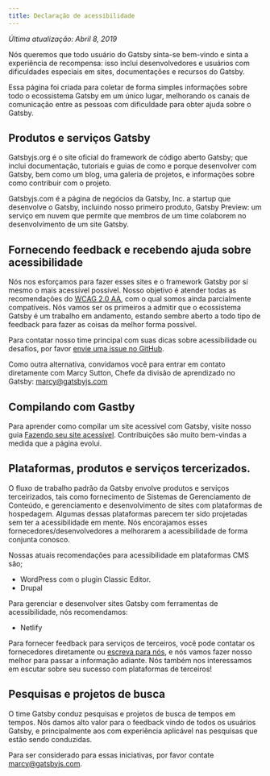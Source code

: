 ```yaml
---
title: Declaração de acessibilidade
---
```


_Última atualização: Abril 8, 2019_

Nós queremos que todo usuário do Gatsby sinta-se bem-vindo e sinta a experiência de recompensa: isso inclui desenvolvedores e usuários com dificuldades especiais em sites, documentações e recursos do Gatsby.

Essa página foi criada para coletar de forma simples informações sobre todo o ecossistema Gatsby em um único lugar, melhorando os canais de comunicação entre as pessoas com dificuldade para obter ajuda sobre o Gatsby.

## Produtos e serviços Gatsby

Gatsbyjs.org é o site oficial do framework de código aberto Gatsby; que inclui documentação, tutoriais e guias de como e porque desenvolver com Gatsby, bem como um blog, uma galeria de projetos, e informações sobre como contribuir com o projeto.   

Gatsbyjs.com é a página de negócios da Gatsby, Inc. a startup que desenvolve o Gatsby, incluindo nosso primeiro produto, Gatsby Preview: um serviço em nuvem que permite que membros de um time colaborem no desenvolvimento de um site Gatsby.

## Fornecendo feedback e recebendo ajuda sobre acessibilidade

Nós nos esforçamos para fazer esses sites e o framework Gatsby por sí mesmo o mais acessível possível. Nosso objetivo é atender todas as recomendações do [WCAG 2.0 AA](https://www.w3.org/TR/WCAG20/), com o qual somos ainda parcialmente compatíveis. Nós vamos ser os primeiros a admitir que o ecossistema Gatsby é um trabalho em andamento, estando sembre aberto a todo tipo de feedback para fazer as coisas da melhor forma possível.

Para contatar nosso time principal com suas dicas sobre acessibilidade ou desafios, por favor [envie uma issue no GitHub](https://github.com/gatsbyjs/gatsby/issues/new/choose).

Como outra alternativa, convidamos você para entrar em contato diretamente com Marcy Sutton, Chefe da divisão de aprendizado no Gatsby: [marcy@gatsbyjs.com](mailto:marcy@gatsbyjs.com)

## Compilando com Gastby

Para aprender como compilar um site acessível com Gatsby, visite nosso guia [Fazendo seu site acessível](/docs/making-your-site-accessible/). Contribuições são muito bem-vindas a medida que a página evolui.


## Plataformas, produtos e serviços tercerizados.

O fluxo de trabalho padrão da Gatsby envolve produtos e serviços terceirizados, tais como fornecimento de Sistemas de Gerenciamento de Conteúdo, e gerenciamento e desenvolvimento de sites com plataformas de hospedagem. Algumas dessas plataformas parecem ter sido projetadas sem ter a acessibilidade em mente. Nós encorajamos esses fornecedores/desenvolvedores a melhorarem a acessibilidade de forma conjunta conosco.

Nossas atuais recomendações para acessibilidade em plataformas CMS são;

- WordPress com o plugin Classic Editor.
- Drupal

Para gerenciar e desenvolver sites Gatsby com ferramentas de acessibilidade, nós recomendamos:

- Netlify

Para fornecer feedback para serviços de terceiros, você pode contatar os fornecedores diretamente ou [escreva para nós](mailto:marcy@gatsbyjs.com), e nós vamos fazer nosso melhor para passar a informação adiante. Nós também nos interessamos em escutar sobre seu sucesso com plataformas de terceiros!

## Pesquisas e projetos de busca

O time Gatsby conduz pesquisas e projetos de busca de tempos em tempos. Nós damos alto valor para o feedback vindo de todos os usuários Gatsby, e principalmente aos com experiência aplicável nas pesquisas que estão sendo conduzidas.

Para ser considerado para essas iniciativas, por favor contate [marcy@gatsbyjs.com](mailto:marcy@gatsbyjs.com).
